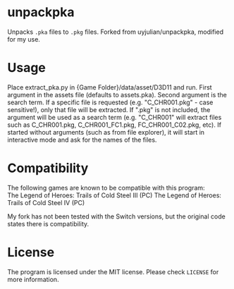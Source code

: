 # unpackpka

Unpacks `.pka` files to `.pkg` files.  Forked from uyjulian/unpackpka, modified for my use.

# Usage

Place extract_pka.py in {Game Folder}/data/asset/D3D11 and run.  First argument in the assets file (defaults to assets.pka).  Second argument is the search term.  If a specific file is requested (e.g. "C_CHR001.pkg" - case sensitive!), only that file will be extracted.  If ".pkg" is not included, the argument will be used as a search term (e.g. "C_CHR001" will extract files such as C_CHR001.pkg, C_CHR001_FC1.pkg, FC_CHR001_C02.pkg, etc).  If started without arguments (such as from file explorer), it will start in interactive mode and ask for the names of the files.

# Compatibility

The following games are known to be compatible with this program:  
The Legend of Heroes: Trails of Cold Steel III (PC)
The Legend of Heroes: Trails of Cold Steel IV (PC)

My fork has not been tested with the Switch versions, but the original code states there is compatibility.

# License

The program is licensed under the MIT license. Please check `LICENSE` for more information.
